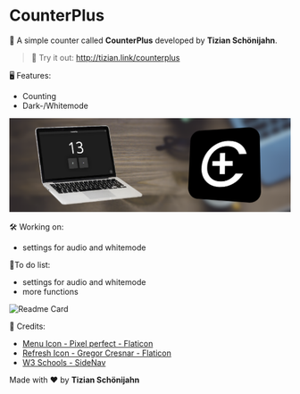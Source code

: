 # CounterPlus
🎉 A simple counter called **CounterPlus** developed by **Tizian Schönijahn**.
>🔌  Try it out: http://tizian.link/counterplus

🖥 Features:
- Counting
- Dark-/Whitemode

![Banner](https://github.com/TizianSchoenijahn/CounterPlus/blob/main/MarketingImageCounterPlus.png)

🛠 Working on:
- settings for audio and whitemode

📝To do list:
- settings for audio and whitemode
- more functions

![Readme Card](https://github-readme-stats.vercel.app/api/pin/?username=TizianSchoenijahn&repo=CounterPlus&theme=dark&show_icons=true&hide_border=true)

🎎 Credits:
- <a href="https://www.flaticon.com/free-icons/open-menu" title="open menu icons">Menu Icon - Pixel perfect - Flaticon</a>
- <a href="https://www.flaticon.com/free-icons/refresh" title="refresh icons">Refresh Icon - Gregor Cresnar - Flaticon</a>
- <a href="https://www.w3schools.com/howto/howto_js_sidenav.asp" title="SideNav">W3 Schools - SideNav</a>

Made with ♥ by **Tizian Schönijahn**
